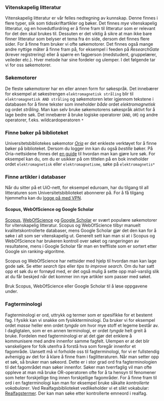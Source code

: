 ### Vitenskapelig litteratur
Vitenskapelig litteratur er vår felles nedtegning av kunnskap. Denne finnes i flere typer, slik som tidsskriftartikler og bøker. Det finnes *mye* vitenskapelig litteratur, og en hovedutfordring er å finne fram til litteratur som er relevant for det den skal brukes til. Dessuten er det viktig å sikre at man ikke bare finner litteratur som belyser et tema fra én side, dersom det finnes flere sider. For å finne fram bruker vi ofte søkemotorer. Det finnes også mange andre nyttige måter å finne fram på, for eksempel i feeden på *ResearchGate* (krever registrering) eller å spørre en fagperson (medstudent, gruppelærer, veileder etc.). Hver metode har sine fordeler og ulemper. I det følgende tar vi for oss søkemotorer. 

### Søkemotorer
De fleste søkemotorer har en eller annen form for søkespråk. Det innebærer for eksempel at søkestrengen `elektromagnetisk stråling` blir til `elektromagnetisk AND stråling` og søkemotoren leter igjennom tekstene i databasen for å finne tekster som inneholder *både* ordet *elektromagnetisk* og ordet *stråling*. Man kan selv bruke søkemotorens søkespråk aktivt for å lage bedre søk. Det innebærer å bruke logiske operatorer (`AND`, `OR`) og andre operatorer, f.eks. wildcardoperatoren `*`

### Finne bøker på biblioteket
Universitetsbibliotekes søkemotor [_Oria_](http://www.oria.no) er det enkleste verktøyet for å finne bøker på biblioteket. Dersom du logger inn kan du også *bestille* bøker. På Oria-nettsidene finnes det [en guide](https://www.ub.uio.no/bruk/sok-i-hele-biblioteket/oria-hjelp/) til hvordan man kan gjøre lure søk. For eksempel kan du, om du er usikker på om tittelen på en bok inneholder ordet `elektromagnetisk` eller `elektromagnetisme`, søke på `elektromagnetis*`

<quiz-with-navigation :exercises="['HvaGirFlereTreff','HvaGirFlereTreffStjerne', 'OpprinnelseDanBrown']"></quiz-with-navigation>

### Finne artikler i databaser
Når du sitter på et UiO-nett, for eksempel eduroam, har du tilgang til all litteraturen som Universitetsbiblioteket abonnerer på. For å få tilgang hjemmefra kan du [logge på med VPN](http://www.uio.no/tjenester/it/nett/utenfra/vpn/). 

#### Scopus, WebOfScience og Google Scholar
[Scopus](https://www.scopus.com), [WebOfScience](https://www.webofknowledge.com) og [Google Scholar](https://scholar.google.com) er svært populære søkemotorer for vitenskapelig litteratur. Scopus og WebOfScience tilbyr manuelt kvalitetskontrollerte databaser, mens Google Scholar gjør det den kan for å søke i alt som ser vitenskapelig ut. Generelt sett kan man si at i Scopus og WebOfScience har brukeren kontroll over søket og rangeringen av resultatene, mens i Google Scholar får man en treffliste som er sortert etter Google sin ranking-algoritme. 

Scopus og WebOfScience har nettsider med hjelp til hvordan man kan lage gode søk. Se etter *search tips* eller *tips to improve search*. Om du har satt opp et søk du er fornøyd med, er det også mulig å sette opp mail-varslig slik at du får beskjed når det kommer inn nye artikler som passer med søket. 

Bruk Scopus, WebOfScience eller Google Scholar til å løse oppgavene under. 

<quiz-with-navigation :exercises="['LIGO', 'Cochlea', 'SnakeRobotsGoldman', 'MestPopulærDryppendeKran']"></quiz-with-navigation>

<div class="alert alert-primary">
<h3> Fagterminologi </h3>
<p>Fagterminologi er ord, uttrykk og termer som er spesifikke for et bestemt fag. I fysikk kan vi snakke om fysikkterminologi. Da bruker vi for eksempel ordet <i>masse</i> heller enn ordet <i>tyngde</i> om hvor mye stoff et legeme består av. I dagligtalen, som er en annen terminologi, er ordet <i>tyngde</i> helt greit å bruke. Fordelen med fagterminologi er at det gjør det enklere å kommunisere med andre innenfor samme fagfelt. Ulempen er at det blir vanskeligere for folk utenfra å forstå hva som foregår innenfor et fagområde. Uansett må vi forholde oss til fagterminologi, for vi er fullstendig avhenigig av det for å klare å finne fram i faglitteraturen. Når man setter opp et søk, så bruker man søkeord. Dette er i stor grad ord fra fagterminologien til det fagområdet man søker innenfor. Søker man tverrfaglig vil man ofte oppleve at man må bruke OR-operatoren ofte for å ta hensyn til fenomener som heter forskjellige ting innen forskjellige fagområder. For å finne fram til ord i en fagterminologi kan man for eksempel bruke såkalte <i>kontrollerte vokabularer</i>. Ved Realfagsbiblioteket vedlikeholder vi et slikt vokabular: <a href="https://app.uio.no/ub/emnesok/realfagstermer/">Realfagstermer</a>. Der kan man søke etter kontrollerte emneord i realfag. </p>
</div>
